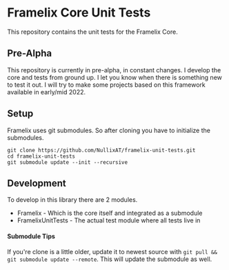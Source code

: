 # Framelix Core Unit Tests

This repository contains the unit tests for the Framelix Core.

## Pre-Alpha

This repository is currently in pre-alpha, in constant changes. I develop the core and tests from ground up. I let you know when there is something new to test it out. I will try to make some projects based on this framework available in early/mid 2022.


## Setup

Framelix uses git submodules. So after cloning you have to initialize the submodules.

    git clone https://github.com/NullixAT/framelix-unit-tests.git
    cd framelix-unit-tests
    git submodule update --init --recursive

## Development

To develop in this library there are 2 modules.
* Framelix - Which is the core itself and integrated as a submodule
* FramelixUnitTests - The actual test module where all tests live in

#### Submodule Tips
If you're clone is a little older, update it to newest source with `git pull && git submodule update --remote`. This will update the submodule as well.